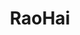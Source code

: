 ---
title: RaoHai
github: https://github.com/RaoHai
mode: dark
transition: 1s
score: 88.0
archetype:
- Github Actions
---